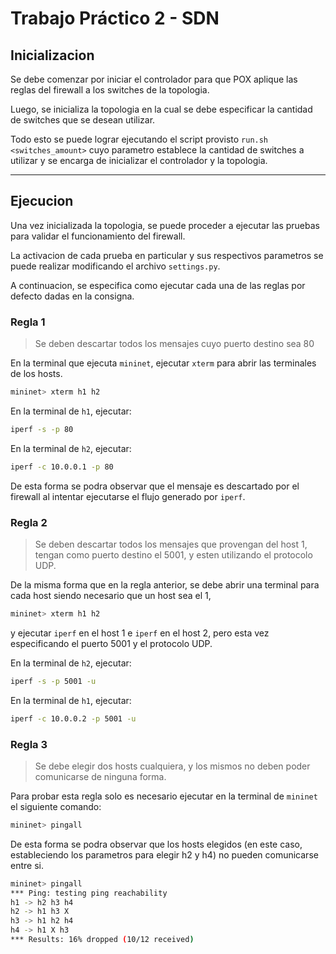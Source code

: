 # Trabajo Práctico 2 - SDN

## Inicializacion

Se debe comenzar por iniciar el controlador para que POX aplique las reglas del firewall a los switches de la topologia.

Luego, se inicializa la topologia en la cual se debe especificar la cantidad de switches que se desean utilizar.

Todo esto se puede lograr ejecutando el script provisto `run.sh <switches_amount>` cuyo parametro establece la cantidad de switches a utilizar y se encarga de inicializar el controlador y la topologia.

---

## Ejecucion

Una vez inicializada la topologia, se puede proceder a ejecutar las pruebas para validar el funcionamiento del firewall.

La activacion de cada prueba en particular y sus respectivos parametros se puede realizar modificando el archivo `settings.py`.

A continuacion, se especifica como ejecutar cada una de las reglas por defecto dadas en la consigna.

### Regla 1
> Se deben descartar todos los mensajes cuyo puerto destino sea 80

En la terminal que ejecuta `mininet`, ejecutar `xterm` para abrir las terminales de los hosts.
```bash
mininet> xterm h1 h2
```

En la terminal de `h1`, ejecutar:
```bash
iperf -s -p 80
```

En la terminal de `h2`, ejecutar:
```bash
iperf -c 10.0.0.1 -p 80
```

De esta forma se podra observar que el mensaje es descartado por el firewall al intentar ejecutarse el flujo generado por `iperf`.


### Regla 2

> Se deben descartar todos los mensajes que provengan del host 1, tengan como puerto destino el 5001, y esten utilizando el protocolo UDP.

De la misma forma que en la regla anterior, se debe abrir una terminal para cada host siendo necesario que un host sea el 1, 

```bash
mininet> xterm h1 h2
```

y ejecutar `iperf` en el host 1 e `iperf` en el host 2, pero esta vez especificando el puerto 5001 y el protocolo UDP.

En la terminal de `h2`, ejecutar:
```bash
iperf -s -p 5001 -u
```

En la terminal de `h1`, ejecutar:
```bash
iperf -c 10.0.0.2 -p 5001 -u
```

### Regla 3

> Se debe elegir dos hosts cualquiera, y los mismos no deben poder comunicarse de ninguna forma.

Para probar esta regla solo es necesario ejecutar en la terminal de `mininet` el siguiente comando:

```bash
mininet> pingall
```

De esta forma se podra observar que los hosts elegidos (en este caso, estableciendo los parametros para elegir h2 y h4) no pueden comunicarse entre si.

```bash
mininet> pingall
*** Ping: testing ping reachability
h1 -> h2 h3 h4 
h2 -> h1 h3 X 
h3 -> h1 h2 h4 
h4 -> h1 X h3 
*** Results: 16% dropped (10/12 received)
```